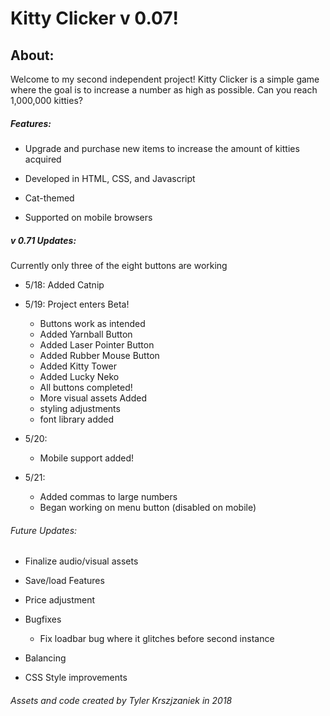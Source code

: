 # Kitty Clicker v 0.07!

## About:

Welcome to my second independent project! Kitty Clicker is a simple game where the goal is to increase a number as high as possible. Can you reach 1,000,000 kitties?

##### Features:

+ Upgrade and purchase new items to increase the amount of kitties acquired

+ Developed in HTML, CSS, and Javascript

+ Cat-themed

+ Supported on mobile browsers

##### v 0.71 Updates:
Currently only three of the eight buttons are working
  + 5/18: Added Catnip
  + 5/19: Project enters Beta!
      + Buttons work as intended
      + Added Yarnball Button
      + Added Laser Pointer Button
      + Added Rubber Mouse Button
      + Added Kitty Tower
      + Added Lucky Neko
      + All buttons completed!
      + More visual assets Added
      + styling adjustments
      + font library added

  + 5/20:
    + Mobile support added!
  + 5/21:
    + Added commas to large numbers
    + Began working on menu button (disabled on mobile)
###### Future Updates:


+ Finalize audio/visual assets

+ Save/load Features

+ Price adjustment

+ Bugfixes
  + Fix loadbar bug where it glitches before second instance

+ Balancing

+ CSS Style improvements


###### Assets and code created by Tyler Krszjzaniek in 2018
